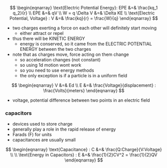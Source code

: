 $$
\begin{eqnarray}
\text{Electric Potential Energy}: EPE &=& \frac{kq_1 q_2}{r} \\
EPE &=& qV \\
W = q \Delta V &=& \Delta KE \\
\text{Electric Potential, Voltage} : V &=& \frac{kq}{r} = \frac{W}{q}
\end{eqnarray}
$$
* two charges exerting a force on each other will definitely start moving
	* either attract or repel
* thus there will be KINETIC ENERGY
	* energy is conserved, so it came from the ELECTRIC POTENTIAL ENERGY between the two charges
* note that as charges move, force acting on them change
	* so acceleration changes (not constant)
	* so using 1d motion wont work
	* so you need to use energy methods
	* the only exception is if a particle is in a uniform field

$$
\begin{eqnarray}
V &=& Ed \\
E &=& \frac{Voltage}{displacement} : \frac{Volts}{meters} 
\end{eqnarray}
$$

* voltage, potential difference between two points in an electric field
### capacitors
* devices used to store charge
* generally play a role in the rapid release of energy
* Farads (F) for units
* capacitances are usually small

$$
\begin{eqnarray}
\text{Capacitance} : C &=& \frac{Q:Charge}{V:Voltage} \\ \\
\text{Energy in Capacitors} : E &=& \frac{1}{2}CV^2 = \frac{1}{2}QV
\end{eqnarray}
$$
